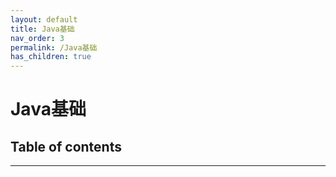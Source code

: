 ```yaml
---
layout: default
title: Java基础
nav_order: 3
permalink: /Java基础
has_children: true
---
```


# Java基础

## Table of contents



------

